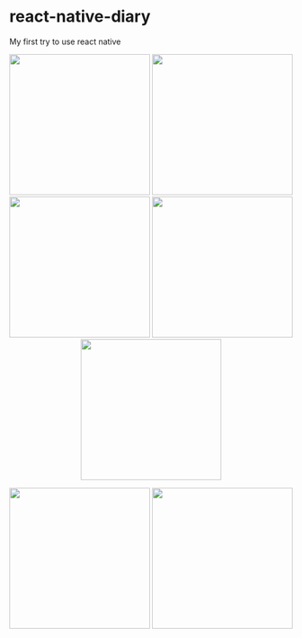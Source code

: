 # react-native-diary

My first try to use react native


<p align="center">
 

  <img src="https://drive.google.com/uc?export=view&id=1NiYYaxphcQqGAqHfWGfmEr62SttkJHni" width="250">
  
  <img src="https://drive.google.com/uc?export=view&id=1Xaw_HWKJHD3-SBw7vMu5mmES2ZGHuPZN" width="250">
  
  <img src="https://drive.google.com/uc?export=view&id=1GgLgq06CCyaI_pwKea2_KjObKwTt_trs" width="250">
  
  <img src="https://drive.google.com/uc?export=view&id=1j4mrpDoED06xW3jIy6PQJAw4Ji8Q8hcd" width="250">
  
  <img src="https://drive.google.com/uc?export=view&id=16kuEypIPK7ItqFxttr_oPq4zwyfIc1Xq" width="250">
  
  
</p>


<p align="center">
  <img src="https://drive.google.com/uc?export=view&id=1F_8JFLc3pq2jHzuBijhRQUwPuvIdDZbq" width="250">
  
  <img src="https://drive.google.com/uc?export=view&id=1xnde8YNOzn8SHb51IJM--gR62TUUXM1w" width="250">
  
</p>
